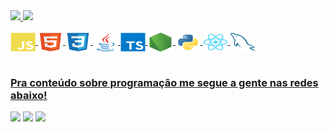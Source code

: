 

 <div>
   <a href="https://github.com/alisson-bueno">
   <img height="180em" src="https://github-readme-stats.vercel.app/api?username=alisson-bueno&show_icons=true&theme=tokyonight&include_all_commits=true&count_private=true"/>
   <img height="180em" src="https://github-readme-stats.vercel.app/api/top-langs/?username=alissonbueno&layout=compact&langs_count=6&theme=gruvbox"/>
</div>
    
<div style="display: inline_block"><br>
  <img align="center" alt="Js" height="30" width="40" src="https://raw.githubusercontent.com/devicons/devicon/master/icons/javascript/javascript-plain.svg">
  <img align="center" alt="HTML" height="30" width="40" src="https://raw.githubusercontent.com/devicons/devicon/master/icons/html5/html5-original.svg">
  <img align="center" alt="CSS" height="30" width="40" src="https://raw.githubusercontent.com/devicons/devicon/master/icons/css3/css3-original.svg">
<!-- Java -->
<img align="center" alt="Java" height="30" width="40" src="https://raw.githubusercontent.com/devicons/devicon/master/icons/java/java-original.svg">

<!-- TypeScript -->
<img align="center" alt="TypeScript" height="30" width="40" src="https://raw.githubusercontent.com/devicons/devicon/master/icons/typescript/typescript-original.svg">

<!-- Node.js -->
<img align="center" alt="Node.js" height="30" width="40" src="https://raw.githubusercontent.com/devicons/devicon/master/icons/nodejs/nodejs-original.svg">

<!-- Python -->
<img align="center" alt="Python" height="30" width="40" src="https://raw.githubusercontent.com/devicons/devicon/master/icons/python/python-original.svg">

<!-- React -->
<img align="center" alt="React" height="30" width="40" src="https://raw.githubusercontent.com/devicons/devicon/master/icons/react/react-original.svg">

<!-- SQL -->
<img align="center" alt="MySQL" height="30" width="40" src="https://raw.githubusercontent.com/devicons/devicon/master/icons/mysql/mysql-original.svg">


</div>
 
<br>
 
### Pra conteúdo sobre programação me segue a gente nas redes abaixo!
 
<div> 
  <a href="https://instagram.com/alissin_7" target="_blank"><img src="https://img.shields.io/badge/-Instagram-%23E4405F?style=for-the-badge&logo=instagram&logoColor=white" target="_blank"></a>
  <a href = "mailto:alissonbueno777@gmail.com"><img src="https://img.shields.io/badge/-Gmail-%23333?style=for-the-badge&logo=gmail&logoColor=white" target="_blank"></a>
  <a href="https://www.linkedin.com/in/ricardohdias" target="_blank"><img src="https://img.shields.io/badge/-LinkedIn-%230077B5?style=for-the-badge&logo=linkedin&logoColor=white" target="_blank"></a>
</div>
